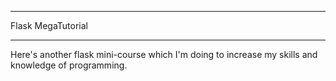 
**********************************************************************************************************************

Flask MegaTutorial

**********************************************************************************************************************


Here's another flask mini-course which I'm doing to increase my skills and knowledge of programming.